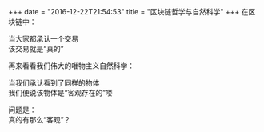 +++
date = "2016-12-22T21:54:53"
title = "区块链哲学与自然科学"
+++
在区块链中：  
  
当大家都承认一个交易  
该交易就是“真的”  
  
再来看看我们伟大的唯物主义自然科学：  
  
当我们承认看到了同样的物体  
我们便说该物体是“客观存在的”喽  
  
问题是：  
真的有那么“客观”？  